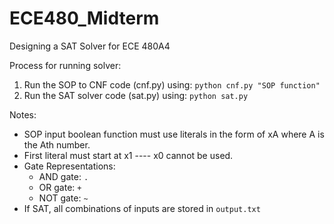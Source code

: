 # ECE480_Midterm
Designing a SAT Solver for ECE 480A4

Process for running solver:
1) Run the SOP to CNF code (cnf.py) using: 
`python cnf.py "SOP function"`
2) Run the SAT solver code (sat.py) using:
`python sat.py`

Notes:
- SOP input boolean function must use literals in the form of xA where A is the Ath number. 
- First literal must start at x1 ---- x0 cannot be used.
- Gate Representations:
    - AND gate: `.` 
    - OR gate: `+` 
    - NOT gate: `~`
- If SAT, all combinations of inputs are stored in `output.txt `